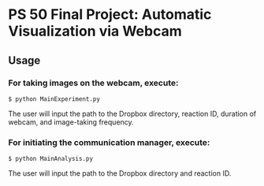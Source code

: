 # PS 50 Final Project: Automatic Visualization via Webcam

## Usage

### For taking images on the webcam, execute:

`$ python MainExperiment.py`

The user will input the path to the Dropbox directory, reaction ID, duration of webcam, and image-taking frequency. 

### For initiating the communication manager, execute:

`$ python MainAnalysis.py`

The user will input the path to the Dropbox directory and reaction ID.
